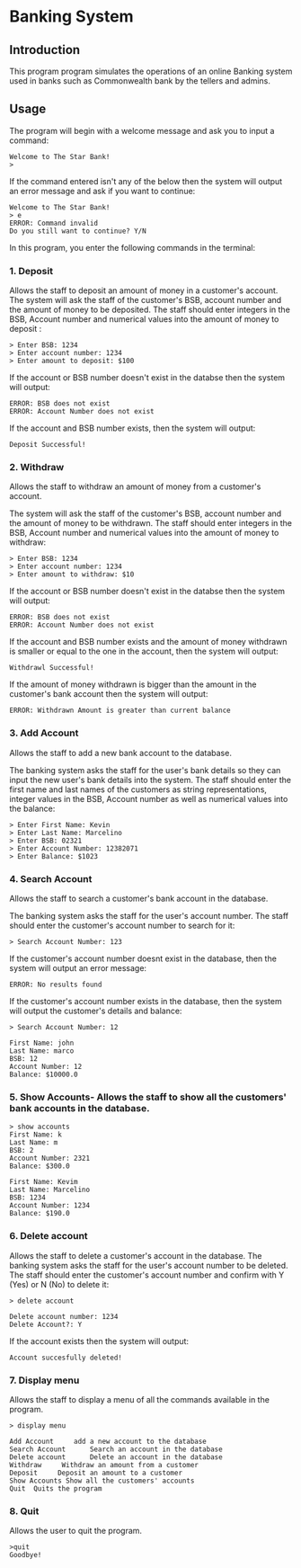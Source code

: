 # Banking System
## Introduction
This program program simulates the operations of an online Banking system used in banks such as Commonwealth bank by the tellers and admins. 
## Usage
The program will begin with a welcome message and ask you to input a command:
```
Welcome to The Star Bank!
>
```

If the command entered isn't any of the below then the system will output an error message and ask if you want to continue:
```
Welcome to The Star Bank!
> e
ERROR: Command invalid
Do you still want to continue? Y/N 

```

In this program, you enter the following commands in the terminal:

### 1. Deposit

Allows the staff to deposit an amount of money in a customer's account. The system will ask the staff of the customer's BSB, account number and the amount of money to be deposited. The staff should enter integers in the BSB, Account number and numerical values into the amount of money to deposit :
```
> Enter BSB: 1234
> Enter account number: 1234
> Enter amount to deposit: $100

```
If the account or BSB number doesn't exist in the databse then the system will output:
```
ERROR: BSB does not exist
ERROR: Account Number does not exist

```
If the account and BSB number exists, then the system will output:
```
Deposit Successful!

```
### 2. Withdraw 
Allows the staff to withdraw an amount of money from a customer's account. 

The system will ask the staff of the customer's BSB, account number and the amount of money to be withdrawn. The staff should enter integers in the BSB, Account number and numerical values into the amount of money to withdraw:
```
> Enter BSB: 1234
> Enter account number: 1234
> Enter amount to withdraw: $10

```
If the account or BSB number doesn't exist in the databse then the system will output:

```
ERROR: BSB does not exist
ERROR: Account Number does not exist
```

If the account and BSB number exists and the amount of money withdrawn is smaller or equal to the one in the account, then the system will output:

```
Withdrawl Successful!
```

If the amount of money withdrawn is bigger than the amount in the customer's bank account then the system will output:

```
ERROR: Withdrawn Amount is greater than current balance
```


### 3. Add Account
Allows the staff to add a new bank account to the database. 

The banking system asks the staff for the user's bank details so they can input the new user's bank details into the system. The staff should enter the first name and last names of the customers as string representations,  integer values in the BSB, Account number as well as numerical values into the balance:

```
> Enter First Name: Kevin
> Enter Last Name: Marcelino
> Enter BSB: 02321
> Enter Account Number: 12382071
> Enter Balance: $1023
```

### 4. Search Account
Allows the staff to search a customer's bank account in the database.

The banking system asks the staff for the user's account number. The staff should enter the customer's account number to search for it:

```
> Search Account Number: 123
```
If the customer's account number doesnt exist in the database, then the system will output an error message:
```
ERROR: No results found
```

If the customer's account number exists in the database, then the system will output the customer's details and balance:
```
> Search Account Number: 12

First Name: john
Last Name: marco
BSB: 12
Account Number: 12
Balance: $10000.0

```

### 5. Show Accounts- Allows the staff to show all the customers' bank accounts in the database.


```
> show accounts
First Name: k
Last Name: m
BSB: 2
Account Number: 2321
Balance: $300.0

First Name: Kevim
Last Name: Marcelino
BSB: 1234
Account Number: 1234
Balance: $190.0

```
### 6. Delete account
Allows the staff to delete a customer's account in the database.
The banking system asks the staff for the user's account number to be deleted. The staff should enter the customer's account number and confirm with Y (Yes) or N (No) to delete it:
```
> delete account

Delete account number: 1234
Delete Account?: Y
```
If the account exists then the system will output:
```
Account succesfully deleted!
```
### 7. Display menu
Allows the staff to display a menu of all the commands available in the program.
```
> display menu

Add Account     add a new account to the database
Search Account      Search an account in the database
Delete account      Delete an account in the database
Withdraw     Withdraw an amount from a customer
Deposit     Deposit an amount to a customer
Show Accounts Show all the customers' accounts
Quit  Quits the program
```

### 8. Quit
Allows the user to quit the program.
```
>quit
Goodbye!
```
